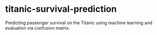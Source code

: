 # titanic-survival-prediction
Predicting passenger survival on the Titanic using machine learning and evaluation via confusion matrix.

